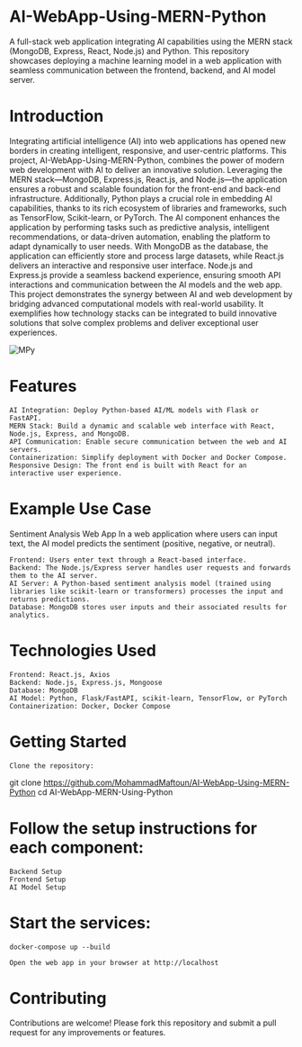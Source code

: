 # AI-WebApp-Using-MERN-Python

A full-stack web application integrating AI capabilities using the MERN stack (MongoDB, Express, React, Node.js) and Python. This repository showcases deploying a machine learning model in a web application with seamless communication between the frontend, backend, and AI model server.

# Introduction
Integrating artificial intelligence (AI) into web applications has opened new borders in creating intelligent, responsive, and user-centric platforms. This project, AI-WebApp-Using-MERN-Python, combines the power of modern web development with AI to deliver an innovative solution. Leveraging the MERN stack—MongoDB, Express.js, React.js, and Node.js—the application ensures a robust and scalable foundation for the front-end and back-end infrastructure. Additionally, Python plays a crucial role in embedding AI capabilities, thanks to its rich ecosystem of libraries and frameworks, such as TensorFlow, Scikit-learn, or PyTorch. The AI component enhances the application by performing tasks such as predictive analysis, intelligent recommendations, or data-driven automation, enabling the platform to adapt dynamically to user needs. With MongoDB as the database, the application can efficiently store and process large datasets, while React.js delivers an interactive and responsive user interface. Node.js and Express.js provide a seamless backend experience, ensuring smooth API interactions and communication between the AI models and the web app. This project demonstrates the synergy between AI and web development by bridging advanced computational models with real-world usability. It exemplifies how technology stacks can be integrated to build innovative solutions that solve complex problems and deliver exceptional user experiences.

![MPy](https://miro.medium.com/v2/resize:fit:1400/1*jH83DONf_6s0DJS53QZQZA.png)


# Features

    AI Integration: Deploy Python-based AI/ML models with Flask or FastAPI.
    MERN Stack: Build a dynamic and scalable web interface with React, Node.js, Express, and MongoDB.
    API Communication: Enable secure communication between the web and AI servers.
    Containerization: Simplify deployment with Docker and Docker Compose.
    Responsive Design: The front end is built with React for an interactive user experience.

# Example Use Case

Sentiment Analysis Web App
In a web application where users can input text, the AI model predicts the sentiment (positive, negative, or neutral).

    Frontend: Users enter text through a React-based interface.
    Backend: The Node.js/Express server handles user requests and forwards them to the AI server.
    AI Server: A Python-based sentiment analysis model (trained using libraries like scikit-learn or transformers) processes the input and returns predictions.
    Database: MongoDB stores user inputs and their associated results for analytics.

# Technologies Used

    Frontend: React.js, Axios
    Backend: Node.js, Express.js, Mongoose
    Database: MongoDB
    AI Model: Python, Flask/FastAPI, scikit-learn, TensorFlow, or PyTorch
    Containerization: Docker, Docker Compose

# Getting Started

    Clone the repository:

git clone https://github.com/MohammadMaftoun/AI-WebApp-Using-MERN-Python
cd AI-WebApp-MERN-Using-Python

# Follow the setup instructions for each component:

    Backend Setup
    Frontend Setup
    AI Model Setup

# Start the services:

    docker-compose up --build

    Open the web app in your browser at http://localhost

# Contributing

Contributions are welcome! Please fork this repository and submit a pull request for any improvements or features.
